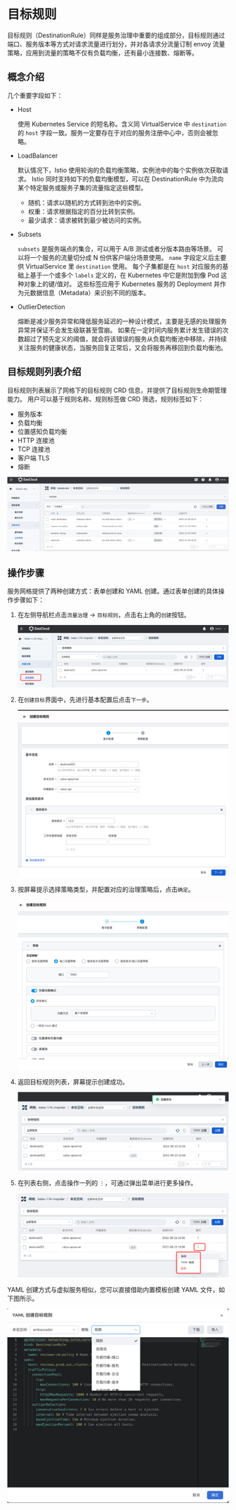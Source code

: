 # 目标规则

目标规则（DestinationRule）同样是服务治理中重要的组成部分，目标规则通过端口、服务版本等方式对请求流量进行划分，并对各请求分流量订制 envoy 流量策略，应用到流量的策略不仅有负载均衡，还有最小连接数、熔断等。

## 概念介绍

几个重要字段如下：

- Host

    使用 Kubernetes Service 的短名称。含义同 VirtualService 中 `destination` 的 `host` 字段一致。服务一定要存在于对应的服务注册中心中，否则会被忽略。

- LoadBalancer

    默认情况下，Istio 使用轮询的负载均衡策略，实例池中的每个实例依次获取请求。
    Istio 同时支持如下的负载均衡模型，可以在 DestinationRule 中为流向某个特定服务或服务子集的流量指定这些模型。

    - 随机：请求以随机的方式转到池中的实例。
    - 权重：请求根据指定的百分比转到实例。
    - 最少请求：请求被转到最少被访问的实例。

- Subsets

    `subsets` 是服务端点的集合，可以用于 A/B 测试或者分版本路由等场景。
    可以将一个服务的流量切分成 N 份供客户端分场景使用。
    `name` 字段定义后主要供 VirtualService 里 `destination` 使用。
    每个子集都是在 `host` 对应服务的基础上基于一个或多个 `labels` 定义的，在 Kubernetes 中它是附加到像 Pod 这种对象上的键/值对。
    这些标签应用于 Kubernetes 服务的 Deployment 并作为元数据信息（Metadata）来识别不同的版本。

- OutlierDetection

    熔断是减少服务异常和降低服务延迟的一种设计模式，主要是无感的处理服务异常并保证不会发生级联甚至雪崩。
    如果在一定时间内服务累计发生错误的次数超过了预先定义的阈值，就会将该错误的服务从负载均衡池中移除，并持续关注服务的健康状态，当服务回复正常后，又会将服务再移回到负载均衡池。

## 目标规则列表介绍

目标规则列表展示了网格下的目标规则 CRD 信息，并提供了目标规则生命期管理能力。
用户可以基于规则名称、规则标签做 CRD 筛选，规则标签如下：

- 服务版本
- 负载均衡
- 位置感知负载均衡
- HTTP 连接池
- TCP 连接池
- 客户端 TLS
- 熔断

![目标规则列表](../../images/destirule06.png)

## 操作步骤

服务网格提供了两种创建方式：表单创建和 YAML 创建。通过表单创建的具体操作步骤如下：

1. 在左侧导航栏点击`流量治理` -> `目标规则`，点击右上角的`创建`按钮。

    ![创建](../../images/destirule01.png)

2. 在`创建目标`界面中，先进行基本配置后点击`下一步`。

    ![创建目标](../../images/destirule02.png)

3. 按屏幕提示选择策略类型，并配置对应的治理策略后，点击`确定`。

    ![治理策略](../../images/destirule03.png)

4. 返回目标规则列表，屏幕提示创建成功。

    ![创建成功](../../images/destirule04.png)

5. 在列表右侧，点击操作一列的 `⋮`，可通过弹出菜单进行更多操作。

    ![更多操作](../../images/destirule05.png)

YAML 创建方式与虚拟服务相似，您可以直接借助内置模板创建 YAML 文件，如下图所示。

![YAML 创建](../../images/destirule07.png)

